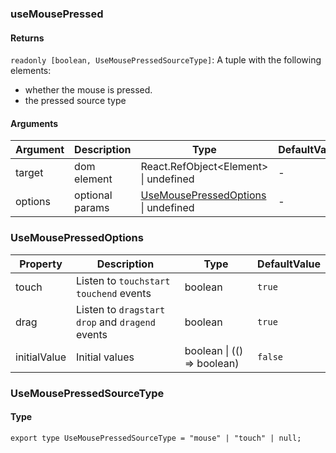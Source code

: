 ### useMousePressed

#### Returns
`readonly [boolean, UseMousePressedSourceType]`: A tuple with the following elements:
- whether the mouse is pressed.
- the pressed source type

#### Arguments
|Argument|Description|Type|DefaultValue|
|---|---|---|---|
|target|dom element|React.RefObject&lt;Element&gt; \| undefined |-|
|options|optional params|[UseMousePressedOptions](#UseMousePressedOptions) \| undefined |-|

### UseMousePressedOptions

|Property|Description|Type|DefaultValue|
|---|---|---|---|
|touch|Listen to `touchstart` `touchend` events|boolean |`true`|
|drag|Listen to `dragstart` `drop` and `dragend` events|boolean |`true`|
|initialValue|Initial values|boolean \| (() => boolean) |`false`|

### UseMousePressedSourceType

#### Type

`export type UseMousePressedSourceType = "mouse" | "touch" | null;`
